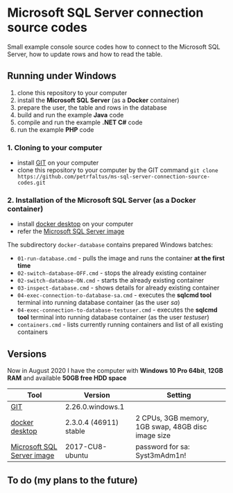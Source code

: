 # Microsoft SQL Server connection source codes
Small example console source codes how to connect to the Microsoft SQL Server, how to update rows and how to read the table.

## Running under Windows
1. clone this repository to your computer
2. install the **Microsoft SQL Server** (as a **Docker** container)
3. prepare the user, the table and rows in the database
4. build and run the example **Java** code
5. compile and run the example **.NET C#** code
6. run the example **PHP** code

### 1. Cloning to your computer
- install [GIT] on your computer
- clone this repository to your computer by the GIT command
  `git clone https://github.com/petrfaltus/ms-sql-server-connection-source-codes.git`

### 2. Installation of the Microsoft SQL Server (as a Docker container)
- install [docker desktop] on your computer
- refer the [Microsoft SQL Server image]

The subdirectory `docker-database` contains prepared Windows batches:
- `01-run-database.cmd` - pulls the image and runs the container **at the first time**
- `02-switch-database-OFF.cmd` - stops the already existing container
- `02-switch-database-ON.cmd` - starts the already existing container
- `03-inspect-database.cmd` - shows details for already existing container
- `04-exec-connection-to-database-sa.cmd` - executes the **sqlcmd tool** terminal into running database container (as the user *sa*)
- `04-exec-connection-to-database-testuser.cmd` - executes the **sqlcmd tool** terminal into running database container (as the user *testuser*)
- `containers.cmd` - lists currently running containers and list of all existing containers

## Versions
Now in August 2020 I have the computer with **Windows 10 Pro 64bit**, **12GB RAM** and available **50GB free HDD space**

| Tool | Version | Setting |
| ------ | ------ | ------ |
| [GIT] | 2.26.0.windows.1 | |
| [docker desktop] | 2.3.0.4 (46911) stable | 2 CPUs, 3GB memory, 1GB swap, 48GB disc image size |
| [Microsoft SQL Server image] | 2017-CU8-ubuntu | password for sa: Syst3mAdm1n! |

## To do (my plans to the future)


[GIT]: <https://git-scm.com>
[docker desktop]: <https://docs.docker.com/desktop/>
[Microsoft SQL Server image]: <https://hub.docker.com/_/microsoft-mssql-server>
